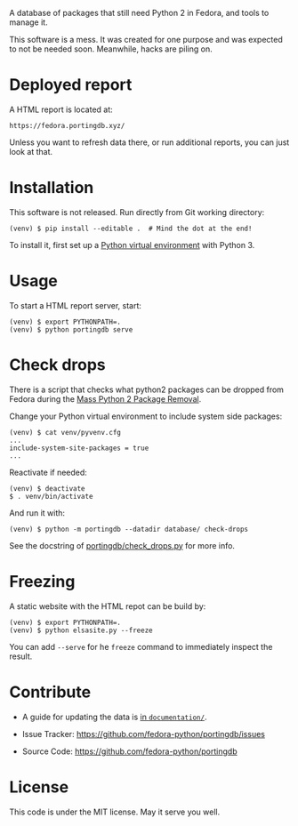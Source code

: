 A database of packages that still need Python 2 in Fedora, and tools to manage it.

This software is a mess. It was created for one purpose and was expected to not be needed soon.
Meanwhile, hacks are piling on.

# Deployed report

A HTML report is located at:

    https://fedora.portingdb.xyz/

Unless you want to refresh data there, or run additional reports, you can just look at that.

# Installation

This software is not released.
Run directly from Git working directory:


    (venv) $ pip install --editable .  # Mind the dot at the end!



To install it, first set up a
[Python virtual environment](https://developer.fedoraproject.org/tech/languages/python/python-installation.html)
with Python 3.






# Usage

To start a HTML report server, start:

    (venv) $ export PYTHONPATH=.
    (venv) $ python portingdb serve




# Check drops

There is a script that checks what python2 packages can be dropped from Fedora
during the [Mass Python 2 Package Removal](https://fedoraproject.org/wiki/Changes/Mass_Python_2_Package_Removal).

Change your Python virtual environment to include system side packages:

    (venv) $ cat venv/pyvenv.cfg
    ...
    include-system-site-packages = true
    ...

Reactivate if needed:

    (venv) $ deactivate
    $ . venv/bin/activate

And run it with:

    (venv) $ python -m portingdb --datadir database/ check-drops




See the docstring of [portingdb/check_drops.py](./portingdb/check_drops.py)
for more info.

# Freezing

   A static website with the HTML repot can be build by:

    (venv) $ export PYTHONPATH=.
    (venv) $ python elsasite.py --freeze


   You can add `--serve` for he `freeze` command to immediately inspect the result.

# Contribute

- A guide for updating the data is [in `documentation/`](./documentation/update_portingdb.rst).

- Issue Tracker: https://github.com/fedora-python/portingdb/issues
- Source Code: https://github.com/fedora-python/portingdb


# License

This code is under the MIT license. May it serve you well.
